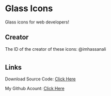 # Glass Icons
Glass icons for web developers!


## Creator

The ID of the creator of these icons:
@imhassanali



#
## Links

Download Source Code: [Click Here](https://github.com/dori-dev/glass-icons/archive/refs/heads/main.zip)

My Github Acount: [Click Here](https://github.com/dori-dev/)
